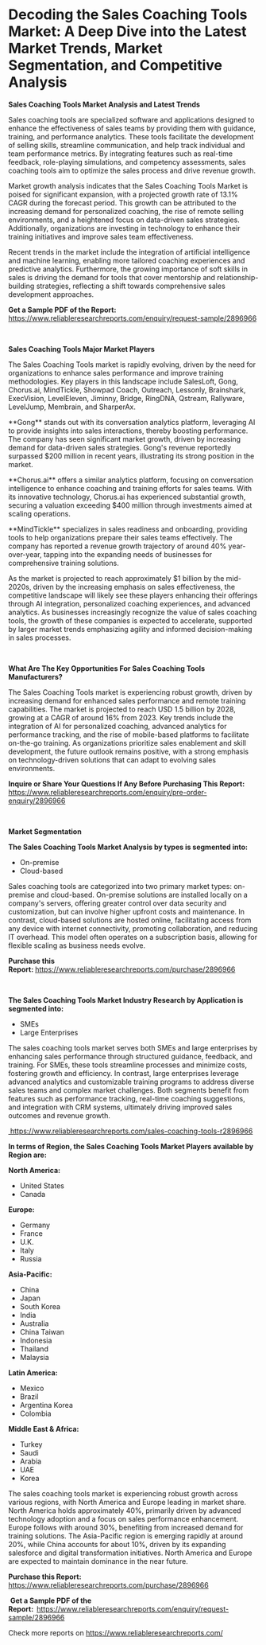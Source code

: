 <p><h1>Decoding the Sales Coaching Tools Market: A Deep Dive into the Latest Market Trends, Market Segmentation, and Competitive Analysis</h1></p><p><strong>Sales Coaching Tools Market Analysis and Latest Trends</strong></p>
<p><p>Sales coaching tools are specialized software and applications designed to enhance the effectiveness of sales teams by providing them with guidance, training, and performance analytics. These tools facilitate the development of selling skills, streamline communication, and help track individual and team performance metrics. By integrating features such as real-time feedback, role-playing simulations, and competency assessments, sales coaching tools aim to optimize the sales process and drive revenue growth.</p><p>Market growth analysis indicates that the Sales Coaching Tools Market is poised for significant expansion, with a projected growth rate of 13.1% CAGR during the forecast period. This growth can be attributed to the increasing demand for personalized coaching, the rise of remote selling environments, and a heightened focus on data-driven sales strategies. Additionally, organizations are investing in technology to enhance their training initiatives and improve sales team effectiveness. </p><p>Recent trends in the market include the integration of artificial intelligence and machine learning, enabling more tailored coaching experiences and predictive analytics. Furthermore, the growing importance of soft skills in sales is driving the demand for tools that cover mentorship and relationship-building strategies, reflecting a shift towards comprehensive sales development approaches.</p></p>
<p><strong>Get a Sample PDF of the Report:&nbsp;</strong> <a href="https://www.reliableresearchreports.com/enquiry/request-sample/2896966?utm_campaign=2246&utm_medium=2&utm_source=Github&utm_content=ia&utm_term=15032025&utm_id=sales-coaching-tools">https://www.reliableresearchreports.com/enquiry/request-sample/2896966</a></p>
<p>&nbsp;</p>
<p><strong>Sales Coaching Tools Major Market Players</strong></p>
<p><p>The Sales Coaching Tools market is rapidly evolving, driven by the need for organizations to enhance sales performance and improve training methodologies. Key players in this landscape include SalesLoft, Gong, Chorus.ai, MindTickle, Showpad Coach, Outreach, Lessonly, Brainshark, ExecVision, LevelEleven, Jiminny, Bridge, RingDNA, Qstream, Rallyware, LevelJump, Membrain, and SharperAx.</p><p>**Gong** stands out with its conversation analytics platform, leveraging AI to provide insights into sales interactions, thereby boosting performance. The company has seen significant market growth, driven by increasing demand for data-driven sales strategies. Gong's revenue reportedly surpassed $200 million in recent years, illustrating its strong position in the market.</p><p>**Chorus.ai** offers a similar analytics platform, focusing on conversation intelligence to enhance coaching and training efforts for sales teams. With its innovative technology, Chorus.ai has experienced substantial growth, securing a valuation exceeding $400 million through investments aimed at scaling operations.</p><p>**MindTickle** specializes in sales readiness and onboarding, providing tools to help organizations prepare their sales teams effectively. The company has reported a revenue growth trajectory of around 40% year-over-year, tapping into the expanding needs of businesses for comprehensive training solutions.</p><p>As the market is projected to reach approximately $1 billion by the mid-2020s, driven by the increasing emphasis on sales effectiveness, the competitive landscape will likely see these players enhancing their offerings through AI integration, personalized coaching experiences, and advanced analytics. As businesses increasingly recognize the value of sales coaching tools, the growth of these companies is expected to accelerate, supported by larger market trends emphasizing agility and informed decision-making in sales processes.</p></p>
<p>&nbsp;</p>
<p><strong>What Are The Key Opportunities For Sales Coaching Tools Manufacturers?</strong></p>
<p><p>The Sales Coaching Tools market is experiencing robust growth, driven by increasing demand for enhanced sales performance and remote training capabilities. The market is projected to reach USD 1.5 billion by 2028, growing at a CAGR of around 16% from 2023. Key trends include the integration of AI for personalized coaching, advanced analytics for performance tracking, and the rise of mobile-based platforms to facilitate on-the-go training. As organizations prioritize sales enablement and skill development, the future outlook remains positive, with a strong emphasis on technology-driven solutions that can adapt to evolving sales environments.</p></p>
<p><strong>Inquire or Share Your Questions If Any Before Purchasing This Report:</strong> <a href="https://www.reliableresearchreports.com/enquiry/pre-order-enquiry/2896966?utm_campaign=2246&utm_medium=2&utm_source=Github&utm_content=ia&utm_term=15032025&utm_id=sales-coaching-tools">https://www.reliableresearchreports.com/enquiry/pre-order-enquiry/2896966</a></p>
<p>&nbsp;</p>
<p><strong>Market Segmentation</strong></p>
<p><strong>The Sales Coaching Tools Market Analysis by types is segmented into:</strong></p>
<p><ul><li>On-premise</li><li>Cloud-based</li></ul></p>
<p><p>Sales coaching tools are categorized into two primary market types: on-premise and cloud-based. On-premise solutions are installed locally on a company's servers, offering greater control over data security and customization, but can involve higher upfront costs and maintenance. In contrast, cloud-based solutions are hosted online, facilitating access from any device with internet connectivity, promoting collaboration, and reducing IT overhead. This model often operates on a subscription basis, allowing for flexible scaling as business needs evolve.</p></p>
<p><strong>Purchase this Report:&nbsp;</strong><a href="https://www.reliableresearchreports.com/purchase/2896966?utm_campaign=2246&utm_medium=2&utm_source=Github&utm_content=ia&utm_term=15032025&utm_id=sales-coaching-tools">https://www.reliableresearchreports.com/purchase/2896966</a></p>
<p>&nbsp;</p>
<p><strong>The Sales Coaching Tools Market Industry Research by Application is segmented into:</strong></p>
<p><ul><li>SMEs</li><li>Large Enterprises</li></ul></p>
<p><p>The sales coaching tools market serves both SMEs and large enterprises by enhancing sales performance through structured guidance, feedback, and training. For SMEs, these tools streamline processes and minimize costs, fostering growth and efficiency. In contrast, large enterprises leverage advanced analytics and customizable training programs to address diverse sales teams and complex market challenges. Both segments benefit from features such as performance tracking, real-time coaching suggestions, and integration with CRM systems, ultimately driving improved sales outcomes and revenue growth.</p></p>
<p><a href="https://www.reliableresearchreports.com/sales-coaching-tools-r2896966?utm_campaign=2246&utm_medium=2&utm_source=Github&utm_content=ia&utm_term=15032025&utm_id=sales-coaching-tools">&nbsp;https://www.reliableresearchreports.com/sales-coaching-tools-r2896966</a></p>
<p><strong>In terms of Region, the Sales Coaching Tools Market Players available by Region are:</strong></p>
<p>
    <p> <strong> North America: </strong>
        <ul>
            <li>United States</li>
            <li>Canada</li>
        </ul>
        </p> 
    <p> <strong> Europe: </strong>
        <ul>
            <li>Germany</li>
            <li>France</li>
            <li>U.K.</li>
            <li>Italy</li>
            <li>Russia</li>
        </ul>
        </p> 
    <p> <strong> Asia-Pacific: </strong>
        <ul>
            <li>China</li>
            <li>Japan</li>
            <li>South Korea</li>
            <li>India</li>
            <li>Australia</li>
            <li>China Taiwan</li>
            <li>Indonesia</li>
            <li>Thailand</li>
            <li>Malaysia</li>
        </ul>
        </p> 
    <p> <strong> Latin America: </strong>
        <ul>
            <li>Mexico</li>
            <li>Brazil</li>
            <li>Argentina Korea</li>
            <li>Colombia</li>
        </ul>
        </p> 
    <p> <strong> Middle East & Africa: </strong>
        <ul>
            <li>Turkey</li>
            <li>Saudi</li>
            <li>Arabia</li>
            <li>UAE</li>
            <li>Korea</li>
        </ul>
    </p>
    </p>
<p><p>The sales coaching tools market is experiencing robust growth across various regions, with North America and Europe leading in market share. North America holds approximately 40%, primarily driven by advanced technology adoption and a focus on sales performance enhancement. Europe follows with around 30%, benefiting from increased demand for training solutions. The Asia-Pacific region is emerging rapidly at around 20%, while China accounts for about 10%, driven by its expanding salesforce and digital transformation initiatives. North America and Europe are expected to maintain dominance in the near future.</p></p>
<p><strong>Purchase this Report: </strong><a href="https://www.reliableresearchreports.com/purchase/2896966?utm_campaign=2246&utm_medium=2&utm_source=Github&utm_content=ia&utm_term=15032025&utm_id=sales-coaching-tools">https://www.reliableresearchreports.com/purchase/2896966</a></p>
<p>&nbsp;<strong>Get a Sample PDF of the Report:&nbsp;&nbsp;</strong><a href="https://www.reliableresearchreports.com/enquiry/request-sample/2896966?utm_campaign=2246&utm_medium=2&utm_source=Github&utm_content=ia&utm_term=15032025&utm_id=sales-coaching-tools">https://www.reliableresearchreports.com/enquiry/request-sample/2896966</a></p>
<p><strong></strong></p>
<p>Check more reports on <a href="https://www.reliableresearchreports.com/?utm_campaign=2246&utm_medium=2&utm_source=Github&utm_content=ia&utm_term=15032025&utm_id=sales-coaching-tools">https://www.reliableresearchreports.com/</a></p>